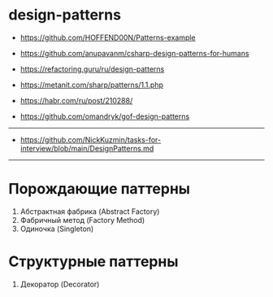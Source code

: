 # design-patterns
- https://github.com/HOFFEND00N/Patterns-example

- https://github.com/anupavanm/csharp-design-patterns-for-humans

- https://refactoring.guru/ru/design-patterns

- https://metanit.com/sharp/patterns/1.1.php

- https://habr.com/ru/post/210288/

- https://github.com/omandryk/gof-design-patterns

------------------------------
- https://github.com/NickKuzmin/tasks-for-interview/blob/main/DesignPatterns.md

------------------------------
# Порождающие паттерны
1. Абстрактная фабрика (Abstract Factory)
2. Фабричный метод (Factory Method)
2. Одиночка (Singleton)

# Структурные паттерны
1. Декоратор (Decorator)
